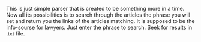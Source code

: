 This is just simple parser that is created to be something more in a time.
Now all its possibilities is to search through the articles the phrase you will set and return you the links of the articles matching.
It is supposed to be the info-sourse for lawyers. Just enter the phrase to search. Seek for results in .txt file.
